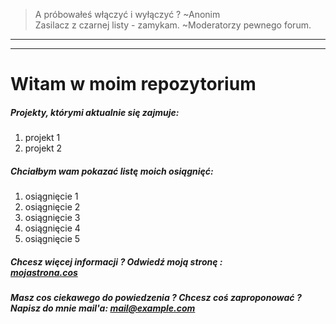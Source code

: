 > A próbowałeś włączyć i wyłączyć ? ~Anonim <br/>
> Zasilacz z czarnej listy - zamykam. ~Moderatorzy pewnego forum.
-----------------------------------------------------------------
-----------------------------------------------------------------
# Witam w moim repozytorium

##### Projekty, którymi aktualnie się zajmuje:
1. projekt 1
2. projekt 2
##### Chciałbym wam pokazać listę moich osiągnięć:
1. osiągnięcie 1
2. osiągnięcie 2
3. osiągnięcie 3
4. osiągnięcie 4
5. osiągnięcie 5

##### Chcesz więcej informacji ? Odwiedź moją stronę : <br/> [mojastrona.cos](https://mojastrona.cos)

##### Masz cos ciekawego do powiedzenia ? Chcesz coś zaproponować ? <br/> Napisz do mnie mail'a: mail@example.com

